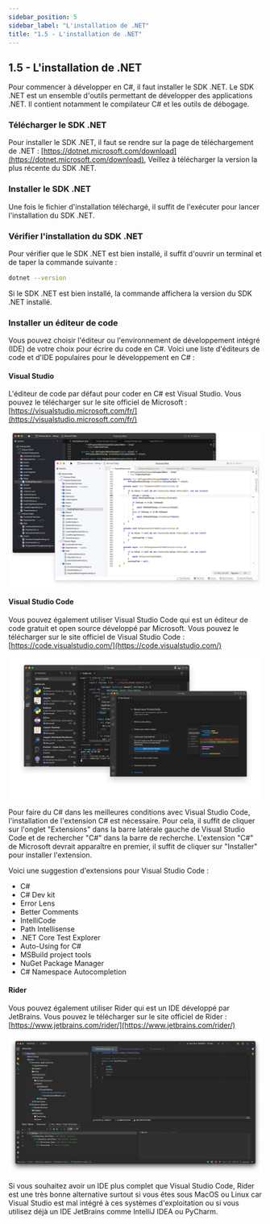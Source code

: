 ```yaml
---
sidebar_position: 5
sidebar_label: "L'installation de .NET"
title: "1.5 - L'installation de .NET"
---
```


## 1.5 - L'installation de .NET

Pour commencer à développer en C#, il faut installer le SDK .NET. Le SDK .NET est un ensemble d'outils permettant de développer des applications .NET. Il contient notamment le compilateur C# et les outils de débogage.

### Télécharger le SDK .NET

Pour installer le SDK .NET, il faut se rendre sur la page de téléchargement de .NET : [https://dotnet.microsoft.com/download](https://dotnet.microsoft.com/download), Veillez à télécharger la version la plus récente du SDK .NET.

### Installer le SDK .NET

Une fois le fichier d'installation téléchargé, il suffit de l'exécuter pour lancer l'installation du SDK .NET.

### Vérifier l'installation du SDK .NET

Pour vérifier que le SDK .NET est bien installé, il suffit d'ouvrir un terminal et de taper la commande suivante :

```bash
dotnet --version
```

Si le SDK .NET est bien installé, la commande affichera la version du SDK .NET installé.

### Installer un éditeur de code

Vous pouvez choisir l'éditeur ou l'environnement de développement intégré (IDE) de votre choix pour écrire du code en C#. Voici une liste d'éditeurs de code et d'IDE populaires pour le développement en C# :

#### Visual Studio

L'éditeur de code par défaut pour coder en C# est Visual Studio. Vous pouvez le télécharger sur le site officiel de Microsoft : [https://visualstudio.microsoft.com/fr/](https://visualstudio.microsoft.com/fr/)

![Visual Studio](./assets/vsmac.webp)

#### Visual Studio Code

Vous pouvez également utiliser Visual Studio Code qui est un éditeur de code gratuit et open source développé par Microsoft. Vous pouvez le télécharger sur le site officiel de Visual Studio Code : [https://code.visualstudio.com/](https://code.visualstudio.com/)

![Visual Studio Code](./assets/vscode.webp)

Pour faire du C# dans les meilleures conditions avec Visual Studio Code, l'installation de l'extension C# est nécessaire. Pour cela, il suffit de cliquer sur l'onglet "Extensions" dans la barre latérale gauche de Visual Studio Code et de rechercher "C#" dans la barre de recherche. L'extension "C#" de Microsoft devrait apparaître en premier, il suffit de cliquer sur "Installer" pour installer l'extension.

Voici une suggestion d'extensions pour Visual Studio Code :

- C#
- C# Dev kit
- Error Lens
- Better Comments
- IntelliCode
- Path Intellisense
- .NET Core Test Explorer
- Auto-Using for C#
- MSBuild project tools
- NuGet Package Manager
- C# Namespace Autocompletion

#### Rider

Vous pouvez également utiliser Rider qui est un IDE développé par JetBrains. Vous pouvez le télécharger sur le site officiel de Rider : [https://www.jetbrains.com/rider/](https://www.jetbrains.com/rider/)

![Rider](./assets/rider.png)

Si vous souhaitez avoir un IDE plus complet que Visual Studio Code, Rider est une très bonne alternative surtout si vous êtes sous MacOS ou Linux car Visual Studio est mal intégré à ces systèmes d'exploitation ou si vous utilisez déjà un IDE JetBrains comme IntelliJ IDEA ou PyCharm.
